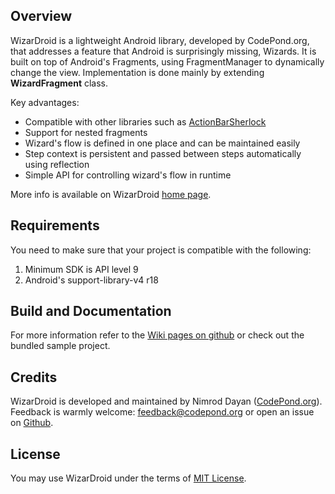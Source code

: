 Overview
--------

WizarDroid is a lightweight Android library, developed by CodePond.org, that addresses a feature that Android is surprisingly missing, Wizards. It is built on top of Android's Fragments, using FragmentManager to dynamically change the view. Implementation is done mainly by extending __WizardFragment__ class.

Key advantages:

* Compatible with other libraries such as [ActionBarSherlock](http://actionbarsherlock.com/)
* Support for nested fragments
* Wizard's flow is defined in one place and can be maintained easily
* Step context is persistent and passed between steps automatically using reflection
* Simple API for controlling wizard's flow in runtime 


More info is available on WizarDroid [home page](http://wizardroid.codepond.org). 

Requirements
------------

You need to make sure that your project is compatible with the following:

1.	Minimum SDK is API level 9
2.	Android's support-library-v4 r18


Build and Documentation
-----------------------

For more information refer to the [Wiki pages on github](https://github.com/Nimrodda/WizarDroid/wiki) or check out the bundled sample project.

Credits
-------
WizarDroid is developed and maintained by Nimrod Dayan ([CodePond.org](http://www.codepond.org)).
Feedback is warmly welcome: feedback@codepond.org or open an issue on [Github](https://github.com/Nimrodda/WizarDroid/issues).

License
-------
You may use WizarDroid under the terms of [MIT License](https://github.com/Nimrodda/WizarDroid/blob/master/license).
    


